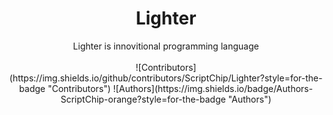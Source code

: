 <center>
    <h1>Lighter</h1>
    Lighter is innovitional programming language
    <br><br>
    ![Contributors](https://img.shields.io/github/contributors/ScriptChip/Lighter?style=for-the-badge "Contributors")
    ![Authors](https://img.shields.io/badge/Authors-ScriptChip-orange?style=for-the-badge "Authors")
</center>
